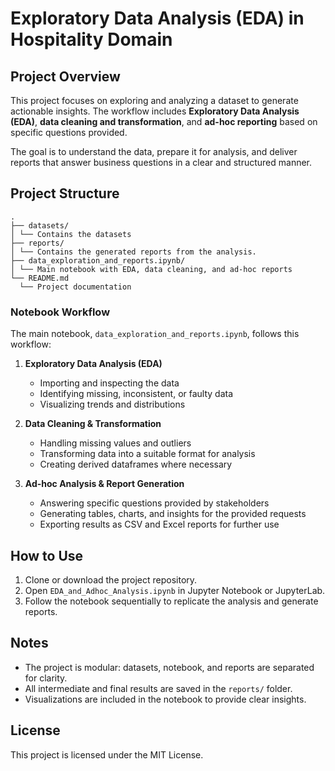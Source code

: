 # Exploratory Data Analysis (EDA) in Hospitality Domain

## Project Overview
This project focuses on exploring and analyzing a dataset to generate actionable insights. The workflow includes **Exploratory Data Analysis (EDA)**, **data cleaning and transformation**, and **ad-hoc reporting**
based on specific questions provided.

The goal is to understand the data, prepare it for analysis, and deliver reports that answer business questions in a clear and structured manner.

## Project Structure
```
.
├── datasets/
│ └── Contains the datasets
├── reports/
│ └── Contains the generated reports from the analysis.
├── data_exploration_and_reports.ipynb/
│ └── Main notebook with EDA, data cleaning, and ad-hoc reports
└── README.md
  └── Project documentation
```

### Notebook Workflow
The main notebook, `data_exploration_and_reports.ipynb`, follows this workflow:

1. **Exploratory Data Analysis (EDA)**
   - Importing and inspecting the data
   - Identifying missing, inconsistent, or faulty data
   - Visualizing trends and distributions

2. **Data Cleaning & Transformation**
   - Handling missing values and outliers
   - Transforming data into a suitable format for analysis
   - Creating derived dataframes where necessary

3. **Ad-hoc Analysis & Report Generation**
   - Answering specific questions provided by stakeholders
   - Generating tables, charts, and insights for the provided requests
   - Exporting results as CSV and Excel reports for further use

## How to Use
1. Clone or download the project repository.
2. Open `EDA_and_Adhoc_Analysis.ipynb` in Jupyter Notebook or JupyterLab.
3. Follow the notebook sequentially to replicate the analysis and generate reports.

## Notes
- The project is modular: datasets, notebook, and reports are separated for clarity.
- All intermediate and final results are saved in the `reports/` folder.
- Visualizations are included in the notebook to provide clear insights.
## License
This project is licensed under the MIT License.
